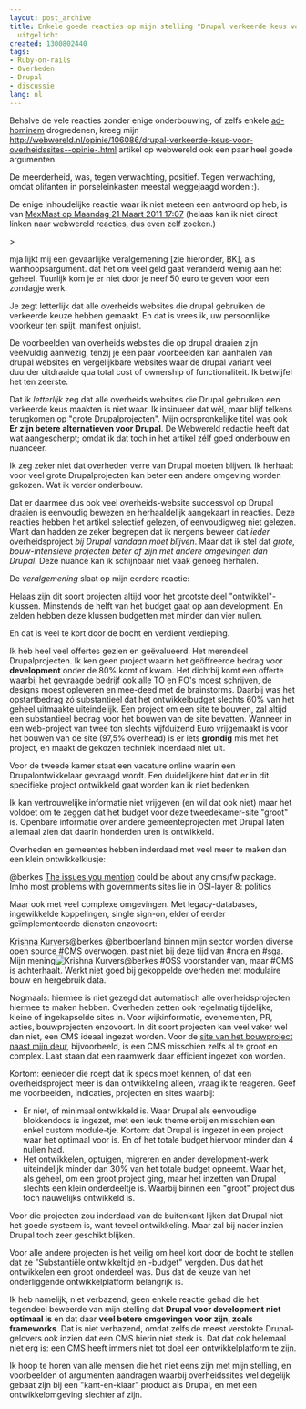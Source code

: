 ```yaml
---
layout: post_archive
title: Enkele goede reacties op mijn stelling "Drupal verkeerde keus voor overheidssites"
  uitgelicht
created: 1300802440
tags:
- Ruby-on-rails
- Overheden
- Drupal
- discussie
lang: nl
---
```


Behalve de vele reacties zonder enige onderbouwing, of zelfs enkele [ad-hominem](http://twitter.com/#!/bertboerland/status/49933911840657410) drogredenen, kreeg mijn <http://webwereld.nl/opinie/106086/drupal-verkeerde-keus-voor-overheidssites--opinie-.html> artikel op webwereld ook een paar heel goede argumenten.

De meerderheid, was, tegen verwachting, positief. Tegen verwachting, omdat olifanten in porseleinkasten meestal weggejaagd worden :).

De enige inhoudelijke reactie waar ik niet meteen een antwoord op heb, is van [MexMast op Maandag 21 Maart 2011 17:07](http://webwereld.nl/article/comments/id/106086) (helaas kan ik niet direct linken naar webwereld reacties, dus even zelf zoeken.)
<!--break-->> 
mja lijkt mij een gevaarlijke veralgemening [zie hieronder, BK], als wanhoopsargument. dat het om veel geld gaat veranderd weinig aan het geheel. Tuurlijk kom je er niet door je neef 50 euro te geven voor een zondagje werk.

Je zegt letterlijk dat alle overheids websites die drupal gebruiken de verkeerde keuze hebben gemaakt. En dat is vrees ik, uw persoonlijke voorkeur ten spijt, manifest onjuist.

De voorbeelden van overheids websites die op drupal draaien zijn veelvuldig aanwezig, tenzij je een paar voorbeelden kan aanhalen van drupal websites en vergelijkbare websites waar de drupal variant veel duurder uitdraaide qua total cost of ownership of functionaliteit. Ik betwijfel het ten zeerste.

Dat ik _letterlijk_ zeg dat alle overheids websites die Drupal gebruiken een verkeerde keus maakten is niet waar. Ik insinueer dat wél, maar  blijf telkens terugkomen op "grote Drupalprojecten". Mijn oorspronkelijke titel was ook **Er zijn betere alternatieven voor Drupal**. De Webwereld redactie heeft dat wat aangescherpt; omdat ik dat toch in het artikel zélf goed onderbouw en nuanceer.

Ik zeg zeker niet dat overheden verre van Drupal moeten blijven. Ik herhaal: voor veel grote Drupalprojecten kan beter een andere omgeving worden gekozen. Wat ik verder onderbouw.

Dat er daarmee dus ook veel overheids-website successvol op Drupal draaien is eenvoudig bewezen en herhaaldelijk aangekaart in reacties. Deze reacties hebben het artikel selectief gelezen, of eenvoudigweg niet gelezen. Want dan hadden ze zeker begrepen dat ik nergens beweer dat _ieder_ overheidsproject _bij Drupal vandaan moet blijven_. Maar dat ik stel dat _grote, bouw-intensieve projecten beter af zijn met andere omgevingen dan Drupal_. Deze nuance kan ik schijnbaar niet vaak genoeg herhalen.

De _veralgemening_ slaat op mijn eerdere reactie:
> 
 Helaas zijn dit soort projecten altijd voor het grootste deel "ontwikkel"-klussen. Minstends de helft van het budget gaat op aan development. En zelden hebben deze klussen budgetten met minder dan vier nullen.

En dat is veel te kort door de bocht en verdient verdieping.

Ik heb heel veel offertes gezien en geëvalueerd. Het merendeel Drupalprojecten. Ik ken geen project waarin het geöffreerde bedrag voor **development** onder de 80% komt of kwam. Het dichtbij komt een offerte waarbij het gevraagde bedrijf ook alle TO en FO's moest schrijven, de designs moest opleveren en mee-deed met de brainstorms. Daarbij was het opstartbedrag zó substantieel dat het ontwikkelbudget slechts 60% van het geheel uitmaakte uiteindelijk. Een project om een site te bouwen, zal altijd een substantieel bedrag voor het bouwen van de site bevatten. Wanneer in een web-project van twee ton slechts vijfduizend Euro vrijgemaakt is voor het bouwen van de site (97,5% overhead) is er iets **grondig** mis met het project, en maakt de gekozen techniek inderdaad niet uit.

Voor de tweede kamer staat een vacature online waarin een Drupalontwikkelaar gevraagd wordt. Een duidelijkere hint dat er in dit specifieke project ontwikkeld gaat worden kan ik niet bedenken.

Ik kan vertrouwelijke informatie niet vrijgeven (en wil dat ook niet) maar het voldoet om te zeggen dat het budget voor deze tweedekamer-site "groot" is. Openbare informatie over andere gemeenteprojecten met Drupal laten allemaal zien dat daarin honderden uren is ontwikkeld.

Overheden en gemeentes hebben inderdaad met veel meer te maken dan een klein ontwikkelklusje:
> 
@berkes [The issues you mention](http://twitter.com/#!/SqyD/status/49864730847870976) could be about any cms/fw package. Imho most problems with governments sites lie in OSI-layer 8: politics

Maar ook met veel complexe omgevingen. Met legacy-databases, ingewikkelde koppelingen, single sign-on, elder of eerder geïmplementeerde diensten enzovoort:
> 
[Krishna Kurvers](http://twitter.com/#!/KrishnaKurvers/status/49944483000881152)@berkes @bertboerland binnen mijn sector worden diverse open source #CMS overwogen. past niet bij deze tijd van #nora en #sga. Mijn mening![Krishna Kurvers](http://twitter.com/#!/KrishnaKurvers/status/50073427574398976)@berkes #OSS voorstander van, maar #CMS is achterhaalt. Werkt niet goed bij gekoppelde overheden met modulaire bouw en hergebruik data.

Nogmaals: hiermee is niet gezegd dat automatisch alle overheidsprojecten hiermee te maken hebben. Overheden zetten ook regelmatig tijdelijke, kleine of ingekapselde sites in. Voor wijkinformatie, evenementen, PR, acties, bouwprojecten enzovoort. In dit soort projecten kan veel vaker wel dan niet, een CMS ideaal ingezet worden. Voor de [site van het bouwproject naast mijn deur](http://www.nieuwevoorstad.nl), bijvoorbeeld, is een CMS misschien zelfs al te groot en complex. Laat staan dat een raamwerk daar efficient ingezet kon worden.

Kortom: eenieder die roept dat ik specs moet kennen, of dat een overheidsproject meer is dan ontwikkeling alleen, vraag ik te reageren. Geef me voorbeelden, indicaties, projecten en sites waarbij:
- Er niet, of minimaal ontwikkeld is. Waar Drupal als eenvoudige blokkendoos is ingezet, met een leuk theme erbij en misschien een enkel custom module-tje. Kortom: dat Drupal is ingezet in een project waar het optimaal voor is. En of het totale budget hiervoor minder dan 4 nullen had.
- Het ontwikkelen, optuigen, migreren en ander development-werk uiteindelijk minder dan 30% van het totale budget opneemt. Waar het, als geheel, om een groot project ging, maar het inzetten van Drupal slechts een klein onderdeeltje is. Waarbij binnen een "groot" project dus toch nauwelijks ontwikkeld is.

Voor die projecten zou inderdaad van de buitenkant lijken dat Drupal niet het goede systeem is, want teveel ontwikkeling. Maar zal bij nader inzien Drupal toch zeer geschikt blijken.

Voor alle andere projecten is het veilig om heel kort door de bocht te stellen dat ze "Substantiële ontwikkeltijd en -budget" vergden. Dus dat het ontwikkelen een groot onderdeel was. Dus dat de keuze van het onderliggende ontwikkelplatform belangrijk is.

Ik heb namelijk, niet verbazend, geen enkele reactie gehad die het tegendeel beweerde van mijn stelling dat **Drupal voor development niet optimaal is** en dat daar **veel betere omgevingen voor zijn, zoals frameworks**. Dat is niet verbazend, omdat zelfs de meest verstokte Drupal-gelovers ook inzien dat een CMS hierin niet sterk is. Dat dat ook helemaal niet erg is: een CMS heeft immers niet tot doel een ontwikkelplatform te zijn.

Ik hoop te horen van alle mensen die het niet eens zijn met mijn stelling, en voorbeelden of argumenten aandragen waarbij overheidssites wel degelijk gebaat zijn bij een "kant-en-klaar" product als Drupal, en met een ontwikkelomgeving slechter af zijn.
